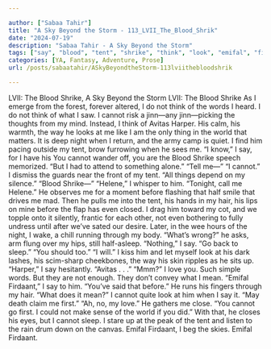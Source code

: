 ```yaml
---

author: ["Sabaa Tahir"]
title: "A Sky Beyond the Storm - 113_LVII_The_Blood_Shrik"
date: "2024-07-19"
description: "Sabaa Tahir - A Sky Beyond the Storm"
tags: ["say", "blood", "tent", "shrike", "think", "look", "emifal", "firdaant", "lvii", "sky", "word", "avitas", "harper", "way", "thing", "world", "night", "hair", "even", "go", "mean", "close", "beyond", "storm", "emerge"]
categories: [YA, Fantasy, Adventure, Prose]
url: /posts/sabaatahir/ASkyBeyondtheStorm-113lviithebloodshrik

---
```



LVII: The Blood Shrike, A Sky Beyond the Storm
LVII: The Blood Shrike
As I emerge from the forest, forever altered, I do not think of the words    I heard. I do not think of what I saw. I cannot risk a jinn—any jinn—picking the thoughts from my mind.
Instead, I think of Avitas Harper. His calm, his warmth, the way he looks at me like I am the only thing in the world that matters.
It is deep night when I return, and the army camp is quiet. I find him pacing outside my tent, brow furrowing when he sees me.
“I know,” I say, for I have his You cannot wander off, you are the Blood Shrike speech memorized. “But I had to attend to something alone.”
“Tell me—”
“I cannot.” I dismiss the guards near the front of my tent. “All things depend on my silence.”
“Blood Shrike—”
“Helene,” I whisper to him. “Tonight, call me Helene.”
He observes me for a moment before flashing that half smile that drives me mad. Then he pulls me into the tent, his hands in my hair, his lips on mine before the flap has even closed. I drag him toward my cot, and we topple onto it silently, frantic for each other, not even bothering to fully undress until after we’ve sated our desire.
Later, in the wee hours of the night, I wake, a chill running through my body.
“What’s wrong?” he asks, arm flung over my hips, still half-asleep.
“Nothing,” I say. “Go back to sleep.”
“You should too.”
“I will.” I kiss him and let myself look at his dark lashes, his scim-sharp cheekbones, the way his skin ripples as he sits up.
“Harper,” I say hesitantly. “Avitas . . .”
“Mmm?”
I love you. Such simple words. But they are not enough. They don’t convey what I mean.
“Emifal Firdaant,” I say to him.
“You’ve said that before.” He runs his fingers through my hair. “What does it mean?”
I cannot quite look at him when I say it. “May death claim me first.”
“Ah, no, my love.” He gathers me close. “You cannot go first. I could not make sense of the world if you did.”
With that, he closes his eyes, but I cannot sleep. I stare up at the peak of the tent and listen to the rain drum down on the canvas. Emifal Firdaant, I beg the skies. Emifal Firdaant.
